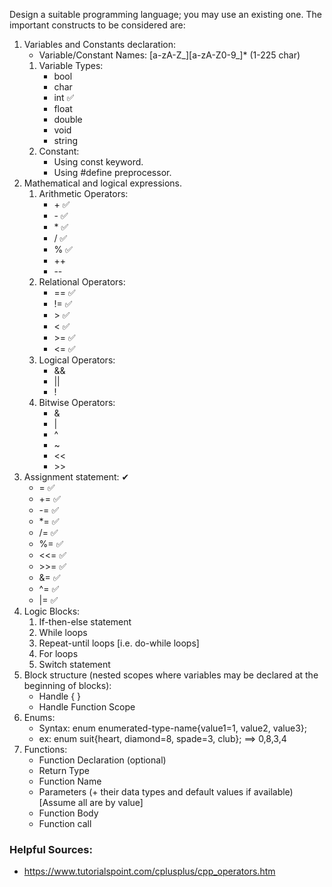 Design a suitable programming language; you may use an existing one. The important constructs to be considered are:
1. Variables and Constants declaration:
	* Variable/Constant Names: [a-zA-Z_][a-zA-Z0-9_]* (1-225 char)
    1. Variable Types:
		* bool
		* char
		* int ✅
		* float
		* double
		* void
		* string
	2. Constant:
		* Using const keyword.
		* Using #define preprocessor.
2. Mathematical and logical expressions.
    1. Arithmetic Operators:
		* \+ ✅
		* \- ✅
		* \* ✅
		* / ✅
		* % ✅
		* ++
		* --
    2. Relational Operators:
		* == ✅
		* != ✅
		* \> ✅
		* < ✅
		* \>= ✅
		* <= ✅
    3. Logical Operators:
		* &&
		* ||
		* !
    4. Bitwise Operators:
		* &
		* |
		* ^
		* ~
		* <<
		* \>>
3. Assignment statement: ✔
	* = ✅
	* += ✅
	* -= ✅
	* *= ✅
	* /= ✅
	* %= ✅
	* <<= ✅
	* \>>= ✅
	* &= ✅
	* ^= ✅
	* |= ✅
4. Logic Blocks:
	1. If-then-else statement
	2. While loops
	3. Repeat-until loops [i.e. do-while loops]
	4. For loops
	5. Switch statement
5. Block structure (nested scopes where variables may be
declared at the beginning of blocks):
	* Handle { }
	* Handle Function Scope
6. Enums:
	* Syntax: enum enumerated-type-name{value1=1, value2, value3};
	* ex: enum suit{heart, diamond=8, spade=3, club}; ==> 0,8,3,4
7. Functions:
	* Function Declaration (optional)
	* Return Type
	* Function Name
	* Parameters (+ their data types and default values if available) [Assume all are by value]
	* Function Body
	* Function call
### Helpful Sources:
* https://www.tutorialspoint.com/cplusplus/cpp_operators.htm